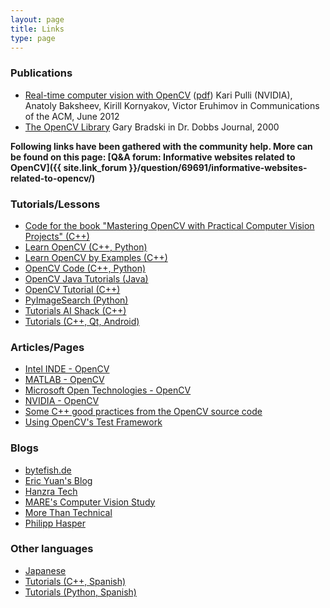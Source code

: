 ```yaml
---
layout: page
title: Links
type: page
---
```

### Publications

*   [Real-time computer vision with OpenCV](https://research.nvidia.com/publication/realtime-computer-vision-opencv) ([pdf](http://research.nvidia.com/sites/default/files/publications/OpenCV_CACM_p61-pulli.pdf))
    Kari Pulli (NVIDIA), Anatoly Baksheev, Kirill Kornyakov, Victor Eruhimov
    in Communications of the ACM, June 2012
*   [The OpenCV Library](http://www.drdobbs.com/open-source/the-opencv-library/184404319)
    Gary Bradski
    in Dr. Dobbs Journal, 2000

**Following links have been gathered with the community help. More can be found on this page: [Q&A forum: Informative websites related to OpenCV]({{ site.link_forum }}/question/69691/informative-websites-related-to-opencv/)**

### Tutorials/Lessons

*   [Code for the book "Mastering OpenCV with Practical Computer Vision Projects" (C++)](https://github.com/MasteringOpenCV/code)
*   [Learn OpenCV (C++, Python)](http://www.learnopencv.com/)
*   [Learn OpenCV by Examples (C++)](http://opencvexamples.blogspot.com/p/table-of-contents.html)
*   [OpenCV Code (C++, Python)](http://opencv-code.com/)
*   [OpenCV Java Tutorials (Java)](http://opencv-java-tutorials.readthedocs.org/en/latest/)
*   [OpenCV Tutorial (C++)](http://opencv-srf.blogspot.com/)
*   [PyImageSearch (Python)](http://www.pyimagesearch.com/)
*   [Tutorials AI Shack (C++)](http://aishack.in/tutorials/)
*   [Tutorials (C++, Qt, Android)](http://amin-ahmadi.com/category/tutorials/opencv-tutorials/)

### Articles/Pages

*   [Intel INDE - OpenCV](https://software.intel.com/en-us/opencv)
*   [MATLAB - OpenCV](http://www.mathworks.com/discovery/matlab-opencv.html)
*   [Microsoft Open Technologies - OpenCV](https://msopentech.com/blog/tag/opencv/)
*   [NVIDIA - OpenCV](https://developer.nvidia.com/opencv)
*   [Some C++ good practices from the OpenCV source code](http://www.codergears.com/Blog/?p=535)
*   [Using OpenCV's Test Framework](http://quentin.bonnard.eu/blog/2013/10/16/Using-OpenCV_s_test_framework_with_CMake/)

### Blogs

*   [bytefish.de](http://bytefish.de/tag/opencv/)
*   [Eric Yuan's Blog](http://eric-yuan.me/category/opencv/)
*   [Hanzra Tech](http://hanzratech.in/categories/opencv/)
*   [MARE's Computer Vision Study](http://study.marearts.com/search/label/OpenCV)
*   [More Than Technical](http://www.morethantechnical.com/?s=opencv)
*   [Philipp Hasper](http://www.hasper.info/tag/opencv/)

### Other languages

*   [Japanese](http://opencv.jp/)
*   [Tutorials (C++, Spanish)](http://acodigo.blogspot.com.es/p/tutorial-opencv.html)
*   [Tutorials (Python, Spanish)](http://www.aprendiendoando.com/opencv)
